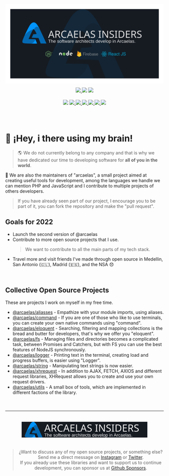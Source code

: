 <img src="./assets/banner/dark.svg">

<div style="text-align:center;margin-top:10px;">
    <a target="_blank" href="https://twitter.com/arcaelas"> <img src="https://badgen.net/twitter/follow/arcaelas"> </a>
    <a target="_blank" href="https://github.com/sponsors/arcaelas"><img src="https://img.shields.io/badge/SPONSOR-%E2%99%A5-pink"></a>
    <a target="_blank" href="./LICENSE"><img src="https://img.shields.io/badge/LICENSE-MD-blue"></a>
</div>
<div style="text-align:center;margin-top:20px;">
    <a target="_blank" href="https://npmjs.com/package/@arcaelas/aliasses"> <img src="https://img.shields.io/badge/aliasses-1.1-red"></a>
    <a target="_blank" href="https://npmjs.com/package/@arcaelas/command"> <img src="https://img.shields.io/badge/command-1.0-blue"> </a>
    <a target="_blank" href="https://npmjs.com/package/@arcaelas/eloquent"> <img src="https://img.shields.io/badge/eloquent-1.0-orange"> </a>
    <a target="_blank" href="https://npmjs.com/package/@arcaelas/fs"> <img src="https://img.shields.io/badge/fs-1.0-violet"> </a>
    <a target="_blank" href="https://npmjs.com/package/@arcaelas/logger"> <img src="https://img.shields.io/badge/logger-1.0-green"> </a>
    <a target="_blank" href="https://npmjs.com/package/@arcaelas/string"> <img src="https://img.shields.io/badge/string-1.0-orange"> </a> 
    <a target="_blank" href="https://npmjs.com/package/@arcaelas/xhrequest"> <img src="https://img.shields.io/badge/xhrequest-1.0-b70000"> </a>
</div>

<br> <br>

# 👋 ¡Hey, i there using my brain!

> 🌎 We do not currently belong to any company and that is why we have dedicated our time to developing software for **all of you in the world**.

🚧 We are also the maintainers of "arcaelas", a small project aimed at creating useful tools for development, among the languages ​​we handle we can mention PHP and JavaScript and I contribute to multiple projects of others developers.

> If you have already seen part of our project, I encourage you to be part of it, you can fork the repository and make the "pull request".

## Goals for 2022
- Launch the second version of @arcaelas
- Contribute to more open source projects that I use.
    > We want to contribute to all the main parts of my tech stack.
- Travel more and visit friends I've made through open source in Medellin, San Antonio (🇨🇱),  Madrid (🇪🇸), and the NSA 😞


<br/>

## Collective Open Source Projects

These are projects I work on myself in my free time.

- [@arcaelas/aliasses](https://github.com/arcaelas/arcaelas/tree/main/aliasses) - Empathize with your module imports, using aliases.
- [@arcaelas/command](https://github.com/arcaelas/arcaelas/tree/main/command) - If you are one of those who like to use terminals, you can create your own native commands using "command".
- [@arcaelas/eloquent](https://github.com/arcaelas/arcaelas/tree/main/eloquent) - Searching, filtering and mapping collections is the bread and butter for developers, that's why we offer you "eloquent".
- [@arcaelas/fs](https://github.com/arcaelas/arcaelas/tree/main/fs) - Managing files and directories becomes a complicated task, between Promises and Catchers, but with FS you can use the best features of NodeJS synchronously.
- [@arcaelas/logger](https://github.com/arcaelas/arcaelas/tree/main/logger) - Printing text in the terminal, creating load and progress buffers, is easier using "Logger".
- [@arcaelas/string](https://github.com/arcaelas/arcaelas/tree/main/string) - Manipulating text strings is now easier.
- [@arcaelas/xhrequest](https://github.com/arcaelas/arcaelas/tree/main/xhrequest) - In addition to AJAX, FETCH, AXIOS and different request libraries, XHRequest allows you to create and use your own request drivers.
- [@arcaelas/utils](https://github.com/arcaelas/arcaelas/tree/main/utils) - A small box of tools, which are implemented in different factions of the library.

<div style="text-align:center;margin-top:50px;">
<hr/>
<img src="./assets/footer/dark.svg" width="400px" style="margin:20px 0;">

> ¿Want to discuss any of my open source projects, or something else?Send me a direct message on [Instagram](https://instagram.com/arcaelas) or [Twitter](https://twitter.com/arcaelas).</br> If you already use these libraries and want to support us to continue development, you can sponsor us at [Github Sponsors](https://github.com/sponsors/arcaelas).
</div>

